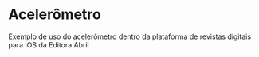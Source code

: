Acelerômetro
============

Exemplo de uso do acelerômetro dentro da plataforma de revistas digitais para iOS da Editora Abril
